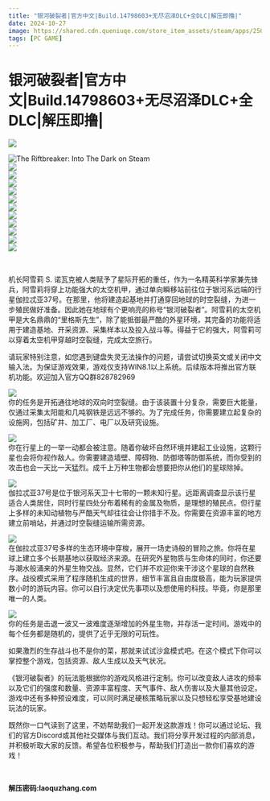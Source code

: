 ```yaml
---
title: "银河破裂者|官方中文|Build.14798603+无尽沼泽DLC+全DLC|解压即撸|"
date: 2024-10-27
image: https://shared.cdn.queniuqe.com/store_item_assets/steam/apps/2506610/capsule_616x353.jpg?t=1718987445
tags: [PC GAME]
---
```


# 银河破裂者|官方中文|Build.14798603+无尽沼泽DLC+全DLC|解压即撸|

<p><img src="https://shared.cdn.queniuqe.com/store_item_assets/steam/apps/2506610/capsule_616x353.jpg?t=1718987445"/></p>
<p><img alt="The Riftbreaker: Into The Dark on Steam" src="https://shared.cdn.queniuqe.com/store_item_assets/steam/apps/2108630/capsule_616x353.jpg?t=1685376098"/><br/>
<img src="https://shared.cdn.queniuqe.com/store_item_assets/steam/apps/2506610/ss_4baffd569169e69a7890f1a23d6f593cf9fa7b36.600x338.jpg?t=1718987445"/><br/>
<img src="https://shared.cdn.queniuqe.com/store_item_assets/steam/apps/2506610/ss_fa0421ba78f6c56c27c7eac008ce179092967ccb.600x338.jpg?t=1718987445"/><br/>
<img src="https://shared.cdn.queniuqe.com/store_item_assets/steam/apps/2506610/ss_26b3287ec4044f748d95bbc3136e59708ebdda8b.600x338.jpg?t=1718987445"/><br/>
<img src="https://shared.cdn.queniuqe.com/store_item_assets/steam/apps/2506610/ss_404e57db54605f68edfc4c81b41b11c4825b072d.600x338.jpg?t=1718987445"/><br/>
<img src="https://shared.cdn.queniuqe.com/store_item_assets/steam/apps/2506610/ss_270bce4ecc595931e1f8ed193424f79ccd95fc71.600x338.jpg?t=1718987445"/><br/>
<img src="https://shared.cdn.queniuqe.com/store_item_assets/steam/apps/2506610/ss_0157f73969e7a63c16c9222ddbdbbfcfcdbaf9f7.600x338.jpg?t=1718987445"/><br/>
<img src="https://shared.cdn.queniuqe.com/store_item_assets/steam/apps/2506610/ss_07313388448835dac6d5edbbce5abb25cbb2ff54.600x338.jpg?t=1718987445"/><br/>
<img src="https://shared.cdn.queniuqe.com/store_item_assets/steam/apps/2506610/ss_e50b3affc55c56dcd031af01441994e04b8bcdf2.600x338.jpg?t=1718987445"/><br/>
<img src="https://shared.cdn.queniuqe.com/store_item_assets/steam/apps/2506610/extras/riftbreaker_dlc3_gif_rockets.gif?t=1718987445"/><br/>
<img src="https://shared.cdn.queniuqe.com/store_item_assets/steam/apps/2506610/extras/riftbreaker_dlc3_gif_exploration.gif?t=1718987445"/><br/>
<img src="https://shared.cdn.queniuqe.com/store_item_assets/steam/apps/2506610/extras/riftbreaker_dlc3_gif_building.gif?t=1718987445"/></p>
<p> </p>
<p>机长阿雪莉 S. 诺瓦克被人类赋予了星际开拓的重任，作为一名精英科学家兼先锋兵，阿雪莉将穿上功能强大的太空机甲，通过单向瞬移站前往位于银河系远端的行星伽拉忒亚37号。在那里，他将建造起基地并打通穿回地球的时空裂缝，为进一步殖民做好准备。因此她在地球有个更响亮的称号“银河破裂者”。阿雪莉的太空机甲是大名鼎鼎的“里格斯先生”，除了能抵御最严酷的外星环境，其完备的功能将适用于建造基地、开采资源、采集样本以及投入战斗等。得益于它的强大，阿雪莉可以穿着太空机甲穿越时空裂缝，完成太空旅行。</p>
<p>请玩家特别注意，如您遇到键盘失灵无法操作的问题，请尝试切换英文或关闭中文输入法。为保证游戏效果，游戏仅支持WIN8.1以上系统。后续版本将推出官方联机功能。欢迎加入官方QQ群828782969</p>
<p><img src="https://shared.cdn.queniuqe.com/store_item_assets/steam/apps/780310/extras/release_base_building.gif?t=1718730863"/><br/>
你的任务是开拓通往地球的双向时空裂缝。由于该装置十分复杂，需要巨大能量，仅通过采集太阳能和几吨钢铁是远远不够的。为了完成任务，你需要建立起复杂的设施网，包括矿井、加工厂、电厂以及研究设施。</p>
<p><img src="https://shared.cdn.queniuqe.com/store_item_assets/steam/apps/780310/extras/riftbreaker_basedefense.gif?t=1718730863"/><br/>
你在行星上的一举一动都会被注意。随着你破坏自然环境并建起工业设施，这颗行星也会将你视作敌人。你需要建造墙壁、障碍物、防御塔等防御系统，而你受到的攻击也会一天比一天猛烈。成千上万种生物都会想要把你从他们的星球除掉。</p>
<p><img src="https://shared.cdn.queniuqe.com/store_item_assets/steam/apps/780310/extras/release_exploration.gif?t=1718730863"/><br/>
伽拉忒亚37号是位于银河系天卫十七带的一颗未知行星。远距离调查显示该行星适合人类居住，同时行星四处分布着稀有的金属及物质，是理想的殖民点。但行星上多样的未知动植物与严酷天气却往往会让你措手不及。你需要在资源丰富的地方建立前哨站，并通过时空裂缝运输所需资源。</p>
<p><img src="https://shared.cdn.queniuqe.com/store_item_assets/steam/apps/780310/extras/campaign_menu.jpg?t=1718730863"/><br/>
在伽拉忒亚37号多样的生态环境中穿梭，展开一场史诗般的冒险之旅。你将在星球上建立多个长期基地以获取经济来源。在研究外星物质与生命体的同时，你还要与潮水般涌来的外星生物交战。显然，它们并不欢迎你来干涉这个星球的自然秩序。战役模式采用了程序随机生成的世界，细节丰富且自由度极高，能为玩家提供数小时的游玩内容。你可以自行决定优先事项以及想使用的科技。毕竟，你是那里唯一的人类。</p>
<p><img src="https://shared.cdn.queniuqe.com/store_item_assets/steam/apps/780310/extras/release_survival.gif?t=1718730863"/><br/>
你的任务是击退一波又一波难度逐渐增加的外星生物，并存活一定时间。游戏中的每个任务都是随机的，提供了近乎无限的可玩性。</p>
<p>如果激烈的生存战斗也不是你的菜，那就来试试沙盒模式吧。在这个模式下你可以掌控整个游戏，包括资源、敌人生成以及天气状况。</p>
<p>《银河破裂者》的玩法能根据你的游戏风格进行定制。你可以改变敌人进攻的频率以及它们的强度和数量、资源丰富程度、天气事件、敌人伤害以及大量其他设定。游戏中还有多种预设难度，可以同时满足硬核策略玩家以及只想轻松享受基地建设玩法的玩家。</p>
<p>既然你一口气读到了这里，不妨帮助我们一起开发这款游戏！你可以通过论坛、我们的官方Discord或其他社交媒体与我们互动。我们将分享开发过程的内部消息，并积极听取大家的反馈。希望各位积极参与，帮助我们打造出一款你们喜欢的游戏！</p>
<p> </p>
<p><strong>解压密码:laoquzhang.com</strong></p>
<p><strong></strong></p>
<p><strong></strong></p>
